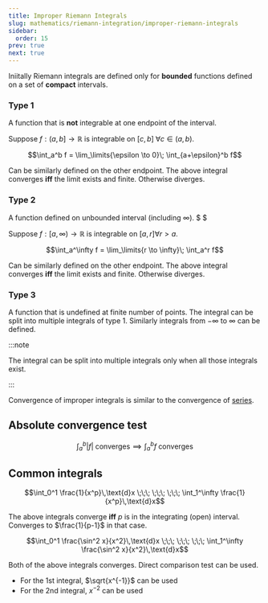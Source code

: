 ```yaml
---
title: Improper Riemann Integrals
slug: mathematics/riemann-integration/improper-riemann-integrals
sidebar:
  order: 15
prev: true
next: true
---
```


Iniitally Riemann integrals are defined only for **bounded** functions defined
on a set of **compact** intervals.

### Type 1

A function that is **not** integrable at one endpoint of the interval.

Suppose $f:(a,b]\to\mathbb{R}$ is integrable on $[c,b]\;\forall c\in (a,b)$.

```math
\int_a^b f = \lim_\limits{\epsilon \to 0}\; \int_{a+\epsilon}^b f
```

Can be similarly defined on the other endpoint. The above integral converges
**iff** the limit exists and finite. Otherwise diverges.

### Type 2

A function defined on unbounded interval (including $\infty$). $ $

Suppose $f:[a,\infty)\to\mathbb{R}$ is integrable on $[a,r] \forall r > a$.

```math
\int_a^\infty f = \lim_\limits{r \to \infty}\; \int_a^r f
```

Can be similarly defined on the other endpoint. The above integral converges
**iff** the limit exists and finite. Otherwise diverges.

### Type 3

A function that is undefined at finite number of points. The integral can be
split into multiple integrals of type 1. Similarly integrals from $-\infty$ to
$\infty$ can be defined.

:::note

The integral can be split into multiple integrals only when all those integrals
exist.

:::

Convergence of improper integrals is similar to the convergence of
[series](/mathematics/real-analysis/series/).

## Absolute convergence test

```math
\int_a^b \lvert f \rvert\;\text{converges}
\implies
\int_a^b f \;\text{converges}
```

## Common integrals

```math
\int_0^1 \frac{1}{x^p}\,\text{d}x
\;\;\;
\;\;\;
\;\;\;
\int_1^\infty \frac{1}{x^p}\,\text{d}x
```

The above integrals converge **iff** $p$ is in the integrating (open) interval.
Converges to $\frac{1}{p-1}$ in that case.

```math
\int_0^1 \frac{\sin^2 x}{x^2}\,\text{d}x
\;\;\;
\;\;\;
\;\;\;
\int_1^\infty \frac{\sin^2 x}{x^2}\,\text{d}x
```

Both of the above integrals converges. Direct comparison test can be used.

- For the 1st integral, $\sqrt{x^{-1}}$ can be used
- For the 2nd integral, $x^{-2}$ can be used
